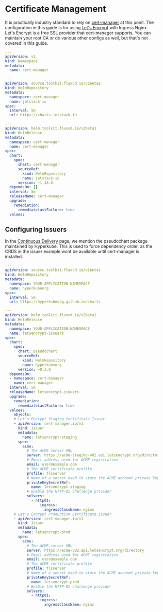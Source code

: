 # Certificate Management
It is practically industry standard to rely on [cert-manager](https://cert-manager.io) at this point. 
The configuration in this guide is for using [Let's Encrypt](https://letsencrypt.org/) with Ingress Nginx.
Let's Encrypt is a free SSL provider that cert-manager supports.
You can maintain your root CA or do various other configs as well, but that's not covered in this guide.

```yaml:cert-manager.yaml
---
apiVersion: v1
kind: Namespace
metadata:
  name: cert-manager

---
apiVersion: source.toolkit.fluxcd.io/v1beta2
kind: HelmRepository
metadata:
  namespace: cert-manager
  name: jetstack-io
spec:
  interval: 5m
  url: https://charts.jetstack.io

---
apiVersion: helm.toolkit.fluxcd.io/v2beta1
kind: HelmRelease
metadata:
  namespace: cert-manager
  name: cert-manager
spec:
  chart:
    spec:
      chart: cert-manager
      sourceRef:
        kind: HelmRepository
        name: jetstack-io
      version: ~1.18.0
  dependsOn: []
  interval: 5m
  releaseName: cert-manager
  upgrade:
    remediation:
      remediateLastFailure: true
  values:

```


## Configuring Issuers
In the [Continuous Delivery](continuous-delivery.md) page, we mention the pseudochart package maintained by Hyperkube.
This is used to force dependency order, as the CRDS in the issuer example wont be available until cert-manager is installed.

```yaml:lets-encrypt-issuers.yaml
---
apiVersion: source.toolkit.fluxcd.io/v1beta2
kind: HelmRepository
metadata:
  namespace: YOUR-APPLICATION-NAMESPACE
  name: hyperkubeorg
spec:
  interval: 5m
  url: https://hyperkubeorg.github.io/charts

---
apiVersion: helm.toolkit.fluxcd.io/v2beta1
kind: HelmRelease
metadata:
  namespace: YOUR-APPLICATION-NAMESPACE
  name: letsencrypt-issuers
spec:
  chart:
    spec:
      chart: pseudochart
      sourceRef:
        kind: HelmRepository
        name: hyperkubeorg
      version: ~0.2.0
  dependsOn:
  - namespace: cert-manager
    name: cert-manager
  interval: 5m
  releaseName: letsencrypt-issuers
  upgrade:
    remediation:
      remediateLastFailure: true
  values:
    objects:
    # Let's Encrypt Staging Certificate Issuer
    - apiVersion: cert-manager.io/v1
      kind: Issuer
      metadata:
        name: letsencrypt-staging
      spec:
        acme:
          # The ACME server URL
          server: https://acme-staging-v02.api.letsencrypt.org/directory
          # Email address used for ACME registration
          email: user@example.com
          # The ACME certificate profile
          profile: tlsserver
          # Name of a secret used to store the ACME account private key
          privateKeySecretRef:
            name: letsencrypt-staging
          # Enable the HTTP-01 challenge provider
          solvers:
            - http01:
                ingress:
                  ingressClassName: nginx
    # Let's Encrypt Production Certificate Issuer
    - apiVersion: cert-manager.io/v1
      kind: Issuer
      metadata:
        name: letsencrypt-prod
      spec:
        acme:
          # The ACME server URL
          server: https://acme-v02.api.letsencrypt.org/directory
          # Email address used for ACME registration
          email: user@example.com
          # The ACME certificate profile
          profile: tlsserver
          # Name of a secret used to store the ACME account private key
          privateKeySecretRef:
            name: letsencrypt-prod
          # Enable the HTTP-01 challenge provider
          solvers:
            - http01:
                ingress:
                  ingressClassName: nginx
```
